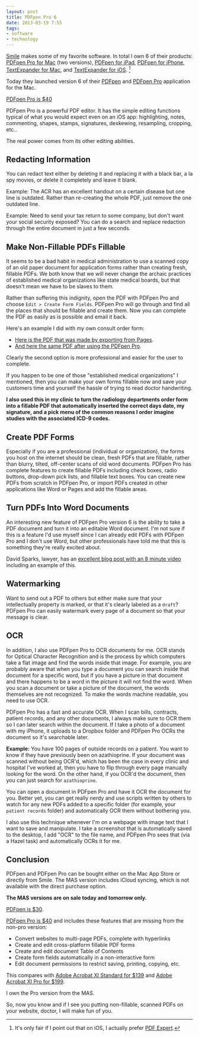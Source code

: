 ```yaml
---
layout: post
title: PDFpen Pro 6
date: 2013-03-19 7:55  
tags:
- software
- technology
---
```


[Smile][smilesoftware] makes some of my favorite software. In total I own 6 of their products: [PDFpen Pro for Mac][apple] (two versions), [PDFpen for iPad][apple 2], [PDFpen for iPhone][apple 3], [TextExpander for Mac][apple 4], and [TextExpander for iOS][apple 5]. [^1363703519-fn1]

Today they launched version 6 of their [PDFpen][apple 7] and [PDFpen Pro][apple 7] application for the Mac. 

[PDFpen Pro is $40][apple]

PDFpen Pro is a powerful PDF editor. It has the simple editing functions typical of what you would expect even on an iOS app: highlighting, notes, commenting, shapes, stamps, signatures, deskewing, resampling, cropping, etc..

The real power comes from its other editing abilities.

## Redacting Information ##

You can redact text either by deleting it and replacing it with a black bar, a la spy movies, or delete it completely and leave it blank. 

Example: The ACR has an excellent handout on a certain disease but one line is outdated. Rather than re-creating the whole PDF, just remove the one outdated line. 

Example: Need to send your tax return to some company, but don't want your social security exposed? You can do a search and replace redaction through the entire document in just a few seconds.

## Make Non-Fillable PDFs Fillable ##

It seems to be a bad habit in medical administration to use a scanned copy of an old paper document for application forms rather than creating fresh, fillable PDFs. We both know that we will never change the archaic practices of established medical organizations like state medical boards, but that doesn't mean we have to be slaves to them. 

Rather than suffering this indignity, open the PDF with PDFpen Pro and choose `Edit > Create Form Fields`. PDFpen Pro will go through and find all the places that should be fillable and create them. Now you can complete the PDF as easily as is possible and email it back. 

Here's an example I did with my own consult order form:

- [Here is the PDF that was made by exporting from Pages][dropbox].
- [And here the same PDF after using the PDFpen Pro][dropbox 2].

Clearly the second option is more professional and easier for the user to complete.

If you happen to be one of those "established medical organizations" I mentioned, then you can make your own forms fillable now and save your customers time and yourself the hassle of trying to read doctor handwriting.

**I also used this in my clinic to turn the radiology departments order form into a fillable PDF that automatically inserted the correct days date, my signature, and a pick menu of the common reasons I order imagine studies with the associated ICD-9 codes.**

## Create PDF Forms ##

Especially if you are a professional (individual or organization), the forms you host on the internet should be clean, fresh PDFs that are fillable, rather than blurry, tilted, off-center scans of old word documents. PDFpen Pro has complete features to create fillable PDFs including check boxes, radio buttons, drop-down pick lists, and fillable text boxes. You can create new PDFs from scratch in PDFpen Pro, or import PDFs created in other applications like Word or Pages and add the fillable areas. 

## Turn PDFs Into Word Documents ##

An interesting new feature of PDFpen Pro version 6 is the ability to take a PDF document and turn it into an editable Word document. I'm not sure if this is a feature I'd use myself since I can already edit PDFs with PDFpen Pro and I don't use Word, but other professionals have told me that this is something they're really excited about.

David Sparks, lawyer, has an [excellent blog post with an 8 minute video][macsparky] including an example of this. 

## Watermarking ##

Want to send out a PDF to others but either make sure that your intellectually property is marked, or that it's clearly labeled as a `draft`? PDFpen Pro can easily watermark every page of a document so that your message is clear.

## OCR ##

In addition, I also use PDFpen Pro to OCR documents for me. OCR stands for Optical Character Recognition and is the process by which computers take a flat image and find the words inside that image. For example, you are probably aware that when you type a document you can search inside that document for a specific word, but if you have a picture in that document and there happens to be a word in the picture it will not find the word. When you scan a document or take a picture of the document, the words themselves are not recognized. To make the words machine readable, you need to use OCR.

PDFpen Pro has a fast and accurate OCR. When I scan bills, contracts, patient records, and any other documents, I always make sure to OCR them so I can later search within the document. If I take a photo of a document with my iPhone, it uploads to a Dropbox folder and PDFpen Pro OCRs the document so it's searchable later. 

**Example:** You have 100 pages of outside records on a patient. You want to know if they have previously been on azathioprine. If your document was scanned without being OCR'd, which has been the case in every clinic and hospital I've worked at, then you have to flip through every page manually looking for the word. On the other hand, if you OCR'd the document, then you can just search for `azathioprine`.

You can open a document in PDFpen Pro and have it OCR the document for you. Better yet, you can get really nerdy and use scripts written by others to watch for any new PDFs added to a specific folder (for example, your `patient records` folder) and automatically OCR them without bothering you.

I also use this technique whenever I'm on a webpage with image text that I want to save and manipulate. I take a screenshot that is automatically saved to the desktop, I add "OCR" to the file name, and PDFpen Pro sees that (via a Hazel task) and automatically OCRs it for me.

## Conclusion ##

PDFpen and PDFpen Pro can be bought either on the Mac App Store or directly from Smile. The MAS version includes iCloud syncing, which is not available with the direct purchase option.

**The MAS versions are on sale today and tomorrow only.**

[PDFpen is $30][apple 7].

[PDFpen Pro is $40][apple] and includes these features that are missing from the non-pro version:

* Convert websites to multi-page PDFs, complete with hyperlinks
* Create and edit cross-platform fillable PDF forms
* Create and edit document Table of Contents
* Create form fields automatically in a non-interactive form
* Edit document permissions to restrict saving, printing, copying, etc.

This compares with [Adobe Acrobat XI Standard for $139][adobe] and [Adobe Acrobat XI Pro for $199][adobe].

I own the Pro version from the MAS.

So, now you know and if I see you putting non-fillable, scanned PDFs on your website, doctor, I will make fun of you. 

[adobe]: http://www.adobe.com/products/acrobatpro.html
[apple]: https://itunes.apple.com/us/app/pdfpenpro-6/id609313570?mt=12&partnerId=30&siteID=l8AT4zEd6Ao
[apple 2]: https://itunes.apple.com/us/app/pdfpen-for-ipad/id490774625?mt=8&partnerId=30&siteID=l8AT4zEd6Ao
[apple 3]: https://itunes.apple.com/us/app/pdfpen-for-iphone/id557705455?mt=8&partnerId=30&siteID=l8AT4zEd6Ao
[apple 4]: https://itunes.apple.com/us/app/textexpander-for-mac/id405274824?mt=12&partnerId=30&siteID=l8AT4zEd6Ao
[apple 5]: https://itunes.apple.com/us/app/textexpander/id326180690?mt=8&partnerId=30&siteID=l8AT4zEd6Ao
[apple 6]: https://itunes.apple.com/us/app/pdf-expert-professional-pdf/id323133888?mt=8&partnerId=30&siteID=l8AT4zEd6Ao
[apple 7]: https://itunes.apple.com/us/app/pdfpen-6/id609301478?mt=12&partnerId=30&siteID=l8AT4zEd6Ao
[dropbox]: https://dl.dropbox.com/u/3950369/blog_images/MTMG%20consult%20order%20form.pdf
[dropbox 2]: https://dl.dropbox.com/u/3950369/blog_images/MTMG%20consult%20order%20form%20fillable2.pdf
[macsparky]: http://macsparky.com/blog/2013/3/pdfpen-version-6
[smilesoftware]: http://smilesoftware.com

[^1363703519-fn1]: It's only fair if I point out that on iOS, I actually prefer [PDF Expert][apple 6].